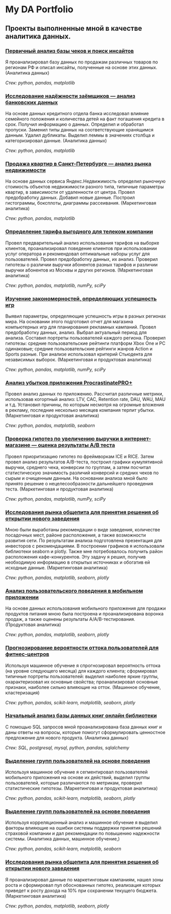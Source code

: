 # My DA Portfolio

## Проекты выполненные мной в качестве аналитика данных.

### <a href='https://github.com/dmitrystogov/portfolio_1/tree/main/01_cash_receipts_study'>Первичный анализ базы чеков и поиск инсайтов</a>

Я проанализировал базу данных по продажам различных товаров по регионам РФ и описал инсайты, полученные на основе этих данных. (Аналитика данных)

*Стек: python, pandas, matplotlib*


### <a href='https://github.com/dmitrystogov/portfolio_1/tree/main/02_bank_defaults'>Исследование надёжности заёмщиков — анализ банковских данных<a>

На основе данных кредитного отдела банка исследовал влияние семейного положения и количества детей на факт погашения кредита в срок. Получил информацию о данных. Определил и обработал пропуски. Заменил типы данных на соответствующие хранящимся данным. Удалил дубликаты. Выделил леммы в значениях столбца и категоризировал данные.  (Аналитика данных)

*Стек: python, pandas, matplotlib*

### <a href='https://github.com/dmitrystogov/portfolio_1/tree/main/03_realty_appraisal'>Продажа квартир в Санкт-Петербурге — анализ рынка недвижимости<a>

На основе данных сервиса Яндекс.Недвижимость определил рыночную стоимость объектов недвижимости разного типа, типичные параметры квартир, в зависимости от удаленности от центра. Провел предобработку данных. Добавил новые данные. Построил гистограммы, боксплоты, диаграммы рассеивания. (Маркетинговая аналитика)

*Стек: python, pandas, matplotlib*

### <a href='https://github.com/dmitrystogov/portfolio_1/tree/main/04_customer_behavior'>Определение тарифа выгодного для телеком компании<a>

Провел предварительный анализ использования тарифов на выборке клиентов, проанализировал поведение клиентов при использовании услуг оператора и рекомендовал оптимальные наборы услуг для пользователей. Провел предобработку данных, их анализ. Проверил гипотезы о различии выручки абонентов разных тарифов и различии выручки абонентов из Москвы и других регионов. (Маркетинговая аналитика)

*Стек: python, pandas, matplotlib, numPy, sciPy*
	
### <a href='https://github.com/dmitrystogov/portfolio_1/tree/main/05_console_games_sales'>Изучение закономерностей, определяющих успешность игр<a>

Выявил параметры, определяющие успешность игры в разных регионах мира. На основании этого подготовил отчет для магазина компьютерных игр для планирования рекламных кампаний. Провел предобработку данных, анализ. Выбрал актуальный период для анализа. Составил портреты пользователей каждого региона. Проверил гипотезы: средние пользовательские рейтинги платформ Xbox One и PC одинаковые; средние пользовательские рейтинги жанров Action и Sports разные. При анализе использовал критерий Стьюдента для независимых выборок. (Маркетинговая и продуктовая аналитика)
	
*Стек: python, pandas, matplotlib, numPy, sciPy*	
	
### <a href='https://github.com/dmitrystogov/portfolio_1/tree/main/06_app_metrics'>Анализ убытков приложения ProcrastinatePRO+<a>

Провел анализ данных по приложению. Рассчитал различные метрики, использовав когортный анализ: LTV, CAC, Retention rate, DAU, WAU, MAU и т.д. Установил причины, по которым несмотря на огромные вложения в рекламу, последние несколько месяцев компания терпит убытки. (Маркетинговая и продуктовая аналитика)
	
*Стек: python, pandas, matplotlib, seaborn*

### <a href='https://github.com/dmitrystogov/portfolio_1/tree/main/07_ab_test'>Проверка гипотез по увеличению выручки в интернет-магазине — оценка результаты A/B теста<a>

Провел приоритизацию гипотез по фреймворкам ICE и RICE. Затем провел анализ результатов A/B-теста, построил графики кумулятивной выручки, среднего чека, конверсии по группам, а затем посчитал статистическую значимость различий конверсий и средних чеков по сырым и очищенным данным. На основании анализа мной было принято решение о нецелесообразности дальнейшего проведения теста. (Маркетинговая и продуктовая аналитика)

*Стек: python, pandas, matplotlib, numPy, sciPy*
	
### <a href='https://github.com/dmitrystogov/portfolio_1/tree/main/08_food_retail'>Исследования рынка общепита для принятия решения об открытии нового заведения<a>

Мною были выработаны рекомендации о виде заведения, количестве посадочных мест, районе расположения, а также возможности развития сети. По результатам анализа подготовлена презентация для инвесторов с рекомендациями. В построении графиков я использовали библиотеки seaborn и plotly. Также мне потребовалось получить район расположения кафе-конкурентов. Эту задачу я решил, получив необходимую информацию в открытых источниках и обогатив ей исходные данные. (Маркетинговая аналитика)

*Стек: python, pandas, matplotlib, seaborn, plotly*
	
### <a href='https://github.com/dmitrystogov/portfolio_1/tree/main/09_aab_test'>Анализ пользовательского поведения в мобильном приложении<a>

На основе данных использования мобильного приложения для продажи продуктов питания мною была построена и проанализирована воронка продаж, а также оценены результаты A/A/B-тестирования. (Продуктовая аналитика)

*Стек: python, pandas, matplotlib, seaborn, plotly*
	
### <a href='https://github.com/dmitrystogov/portfolio_1/tree/main/10_ml_clasterisation'>Прогнозирование вероятности оттока пользователей для фитнес-центров<a>

Используя машинное обучение я спрогнозировал вероятность оттока (на уровне следующего месяца) для каждого клиента; сформировал типичные портреты пользователей: выделил наиболее яркие группы, охарактеризовал их основные свойства; проанализировал основные признаки, наиболее сильно влияющие на отток. (Машинное обучение, кластеризация)

*Стек: python, pandas, scikit-learn, matplotlib, seaborn, plotly*
	
### <a href='https://github.com/dmitrystogov/portfolio_1/tree/main/11_online_library_SQL'>Начальный анализ базы данных книг онлайн библиотеки<a>

С помощью SQL запросов мной проанализирована база данных книг и даны ответы на вопросы, которые помогут сформулировать ценностное предложение для нового продукта. (Аналитика данных)

*Стек: SQL, postgresql, mysql, python, pandas, sqlalchemy*
	
### <a href='https://github.com/dmitrystogov/portfolio_1/tree/main/12_app_metrics_users'>Выделение групп пользователей на основе поведения<a>

Используя машинное обучение я cегментировал пользователей мобильного приложения на основе их действий, выделил группы пользователей, которые различаются по метрикам, проверил статистические гипотезы. (Маркетинговая и продуктовая аналитика)

*Стек: python, pandas, scikit-learn, matplotlib, seaborn, plotly*
	
### <a href='https://github.com/dmitrystogov/portfolio_1/tree/main/13_med_insur'>Выделение групп пользователей на основе поведения<a>

Используя корреляционный анализ и машинное обучение я выделил факторы влияющие на ошибки системы поддержки принятия решений страховой компании и дал рекомендации по повышению надежности системы. (Аналитика данных, машинное обучение,)

*Стек: python, pandas, scikit-learn, matplotlib, seaborn*

### <a href='https://github.com/dmitrystogov/portfolio_1/tree/main/14_marketing_campaign'>Исследования рынка общепита для принятия решения об открытии нового заведения<a>

Я проанализировал данные по маркетинговым кампаниям, нашел зоны роста и сформировал пул  обоснованных гипотез, реализация которых приведет к росту дохода на 10% при сохранении текущего бюджета. (Маркетинговая аналитика)

*Стек: python, pandas, matplotlib, seaborn, plotly*
